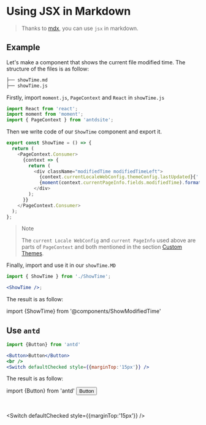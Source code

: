 # Using JSX in Markdown

> Thanks to [mdx](https://github.com/mdx-js/mdx), you can use `jsx` in markdown.

## Example

Let's make a component that shows the current file modified time. The structure of the files is as follow:

```bash
├── showTime.md
├── showTime.js
```

Firstly, import `moment.js`, `PageContext` and `React` in `showTime.js`

```js
import React from 'react';
import moment from 'moment';
import { PageContext } from 'antdsite';
```

Then we write code of our `ShowTime` component and export it.

```js
export const ShowTime = () => {
  return (
    <PageContext.Consumer>
      {context => {
        return (
          <div className="modifiedTime modifiedTimeLeft">
            {context.currentLocaleWebConfig.themeConfig.lastUpdated}{' '}
            {moment(context.currentPageInfo.fields.modifiedTime).format('YYYY-MM-DD HH:mm:SS')}
          </div>
        );
      }}
    </PageContext.Consumer>
  );
};
```

> Note
>
> The `current Locale WebConfig` and `current PageInfo` used above are parts of `PageContext` and both mentioned in the section [Custom Themes](/guide/theme#get-site-data-and-current-page-data).

Finally, import and use it in our `showTime.MD`

```jsx
import { ShowTime } from './ShowTime';

<ShowTime />;
```

The result is as follow:

import {ShowTime} from '@components/ShowModifiedTime'

<ShowTime />

## Use `antd`

```jsx
import {Button} from 'antd'

<Button>Button</Button>
<br />
<Switch defaultChecked style={{marginTop:'15px'}} />
```

The result is as follow:

import {Button} from 'antd'
<Button>Button</Button>

<br />

<Switch defaultChecked style={{marginTop:'15px'}} />
